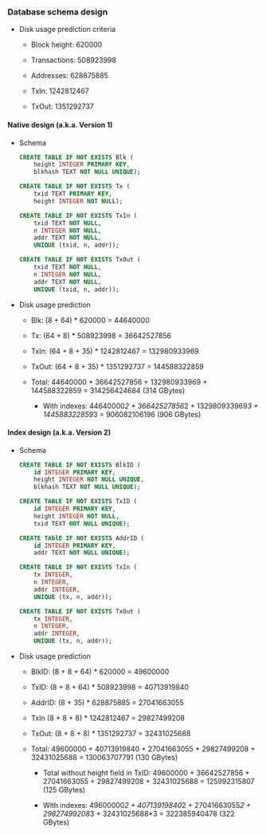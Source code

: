 ### Database schema design

- Disk usage prediction criteria

    - Block height: 620000

    - Transactions: 508923998

    - Addresses: 628875885

    - TxIn: 1242812467

    - TxOut: 1351292737

#### Native design (a.k.a. Version 1)

- Schema

    ```sql
    CREATE TABLE IF NOT EXISTS Blk (
        height INTEGER PRIMARY KEY,
        blkhash TEXT NOT NULL UNIQUE);

    CREATE TABLE IF NOT EXISTS Tx (
        txid TEXT PRIMARY KEY,
        height INTEGER NOT NULL);

    CREATE TABLE IF NOT EXISTS TxIn (
        txid TEXT NOT NULL,
        n INTEGER NOT NULL,
        addr TEXT NOT NULL,
        UNIQUE (txid, n, addr));

    CREATE TABLE IF NOT EXISTS TxOut (
        txid TEXT NOT NULL,
        n INTEGER NOT NULL,
        addr TEXT NOT NULL,
        UNIQUE (txid, n, addr));
    ```

- Disk usage prediction

    - Blk: (8 + 64) * 620000 = 44640000

    - Tx: (64 + 8) * 508923998 = 36642527856

    - TxIn: (64 + 8 + 35) * 1242812467 = 132980933969

    - TxOut: (64 + 8 + 35) * 1351292737 = 144588322859

    - Total: 44640000 + 36642527856 + 132980933969 + 144588322859 = 314256424684 (314 GBytes)

        - With indexes: 44640000*2 + 36642527856*2 + 132980933969*3 + 144588322859*3 = 906082106196 (906 GBytes)

#### Index design (a.k.a. Version 2)

- Schema

    ```sql
    CREATE TABLE IF NOT EXISTS BlkID (
        id INTEGER PRIMARY KEY,
        height INTEGER NOT NULL UNIQUE,
        blkhash TEXT NOT NULL UNIQUE);

    CREATE TABLE IF NOT EXISTS TxID (
        id INTEGER PRIMARY KEY,
        height INTEGER NOT NULL,
        txid TEXT NOT NULL UNIQUE);

    CREATE TAblE IF NOT EXISTS AddrID (
        id INTEGER PRIMARY KEY,
        addr TEXT NOT NULL UNIQUE);

    CREATE TABLE IF NOT EXISTS TxIn (
        tx INTEGER,
        n INTEGER,
        addr INTEGER,
        UNIQUE (tx, n, addr));

    CREATE TABLE IF NOT EXISTS TxOut (
        tx INTEGER,
        n INTEGER,
        addr INTEGER,
        UNIQUE (tx, n, addr));
    ```

- Disk usage prediction

    - BlkID: (8 + 8 + 64) * 620000 = 49600000

    - TxID: (8 + 8 + 64) * 508923998 = 40713919840

    - AddrID: (8 + 35) * 628875885 = 27041663055

    - TxIn (8 + 8 + 8) * 1242812467 = 29827499208

    - TxOut: (8 + 8 + 8) * 1351292737 = 32431025688

    - Total: 49600000 + 40713919840 + 27041663055 + 29827499208 + 32431025688 = 130063707791 (130 GBytes)

        - Total without height field in TxID: 49600000 + 36642527856 + 27041663055 + 29827499208 + 32431025688 = 125992315807 (125 GBytes)

        - With indexes: 49600000*2 + 40713919840*2 + 27041663055*2 + 29827499208*3 + 32431025688*3 = 322385940478 (322 GBytes)
